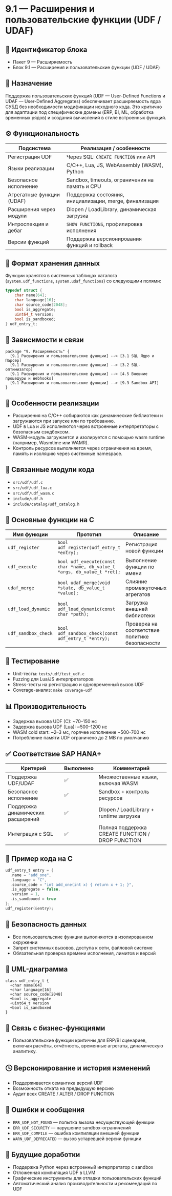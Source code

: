 # 9.1 — Расширения и пользовательские функции (UDF / UDAF)

## 🏢 Идентификатор блока

* Пакет 9 — Расширяемость
* Блок 9.1 — Расширения и пользовательские функции (UDF / UDAF)

## 🎯 Назначение

Поддержка пользовательских функций (UDF — User-Defined Functions и UDAF — User-Defined Aggregates) обеспечивает расширяемость ядра СУБД без необходимости модификации исходного кода. Это критично для адаптации под специфические домены (ERP, BI, ML, обработка временных рядов) и создания вычислений в стиле встроенных функций.

## ⚙️ Функциональность

| Подсистема                | Реализация / особенности                               |
| ------------------------- | ------------------------------------------------------ |
| Регистрация UDF           | Через SQL: `CREATE FUNCTION` или API                   |
| Языки реализации          | C/C++, Lua, JS, WebAssembly (WASM), Python             |
| Безопасное исполнение     | Sandbox, timeouts, ограничения на память и CPU         |
| Агрегатные функции (UDAF) | Поддержка состояния, инициализации, merge, финализация |
| Расширения через модули   | Dlopen / LoadLibrary, динамическая загрузка            |
| Интроспекция и дебаг      | `SHOW FUNCTIONS`, профилировка исполнения              |
| Версии функций            | Поддержка версионирования функций и rollback           |

## 💾 Формат хранения данных

Функции хранятся в системных таблицах каталога (`system.udf_functions`, `system.udaf_functions`) со следующими полями:

```c
typedef struct {
    char name[64];
    char language[16];
    char source_code[2048];
    bool is_aggregate;
    uint64_t version;
    bool is_sandboxed;
} udf_entry_t;
```

## 🔄 Зависимости и связи

```plantuml
package "9. Расширяемость" {
  [9.1 Расширения и пользовательские функции] --> [3.1 SQL Ядро и Парсер]
  [9.1 Расширения и пользовательские функции] --> [3.2 SQL-оптимизатор]
  [9.1 Расширения и пользовательские функции] --> [4.5 Внешние процедуры и Webhooks]
  [9.1 Расширения и пользовательские функции] --> [9.3 Sandbox API]
}
```

## 🧠 Особенности реализации

* Расширения на C/C++ собираются как динамические библиотеки и загружаются при запуске или по требованию.
* UDF в Lua и JS исполняются через встроенные интерпретаторы с безопасным сэндбоксом.
* WASM-модуль загружается и изолируется с помощью wasm runtime (например, Wasmtime или WAMR).
* Контроль ресурсов выполняется через ограничения на время, память и изоляцию через системные namespace.

## 📂 Связанные модули кода

* `src/udf/udf.c`
* `src/udf/udf_lua.c`
* `src/udf/udf_wasm.c`
* `include/udf.h`
* `include/catalog/udf_catalog.h`

## 🔧 Основные функции на C

| Имя функции         | Прототип                                                                 | Описание                                       |
| ------------------- | ------------------------------------------------------------------------ | ---------------------------------------------- |
| `udf_register`      | `bool udf_register(udf_entry_t *entry);`                                 | Регистрация новой функции                      |
| `udf_execute`       | `bool udf_execute(const char *name, db_value_t *args, db_value_t *ret);` | Выполнение функции по имени                    |
| `udaf_merge`        | `bool udaf_merge(void *state, db_value_t *value);`                       | Слияние промежуточных агрегатов                |
| `udf_load_dynamic`  | `bool udf_load_dynamic(const char *path);`                               | Загрузка внешней библиотеки                    |
| `udf_sandbox_check` | `bool udf_sandbox_check(const udf_entry_t *entry);`                      | Проверка на соответствие политике безопасности |

## 🧪 Тестирование

* Unit-тесты: `tests/udf/test_udf.c`
* Fuzzing для Lua/JS интерпретаторов
* Stress-тесты на регистрацию и одновременный вызов UDF
* Coverage-анализ: `make coverage-udf`

## 📊 Производительность

* Задержка вызова UDF (C): \~70–150 нс
* Задержка вызова UDF (Lua): \~500–1200 нс
* WASM cold start: \~2–3 мс, горячее исполнение \~500–700 нс
* Потребление памяти UDF ограничено до 2 MB по умолчанию

## ✅ Соответствие SAP HANA+

| Критерий                          | Выполнено | Комментарий                                      |
| --------------------------------- | --------- | ------------------------------------------------ |
| Поддержка UDF/UDAF                | ✅         | Множественные языки, включая WASM                |
| Безопасное исполнение             | ✅         | Sandbox + контроль ресурсов                      |
| Поддержка динамических расширений | ✅         | Dlopen / LoadLibrary + runtime загрузка          |
| Интеграция с SQL                  | ✅         | Полная поддержка CREATE FUNCTION / DROP FUNCTION |

## 📎 Пример кода на C

```c
udf_entry_t entry = {
  .name = "add_one",
  .language = "C",
  .source_code = "int add_one(int x) { return x + 1; }",
  .is_aggregate = false,
  .version = 1,
  .is_sandboxed = true
};
udf_register(&entry);
```

## 🔐 Безопасность данных

* Все пользовательские функции выполняются в изолированном окружении
* Запрет системных вызовов, доступа к сети, файловой системе
* Обязательная проверка времени исполнения, лимитов и версий

## 🔄 UML-диаграмма

```plantuml
class udf_entry_t {
  +char name[64]
  +char language[16]
  +char source_code[2048]
  +bool is_aggregate
  +uint64_t version
  +bool is_sandboxed
}
```

## 💼 Связь с бизнес-функциями

* Пользовательские функции критичны для ERP/BI сценариев, включая расчёты, отчётность, временные агрегаты, динамическую аналитику.

## 🕓 Версионирование и история изменений

* Поддерживается семантика версий UDF
* Возможность отката на предыдущую версию
* Аудит всех CREATE / ALTER / DROP FUNCTION

## 📢 Ошибки и сообщения

* `ERR_UDF_NOT_FOUND` — попытка вызова несуществующей функции
* `ERR_UDF_SECURITY` — нарушение sandbox-ограничений
* `ERR_UDF_COMPILE` — ошибка компиляции внешней функции
* `WARN_UDF_DEPRECATED` — вызов устаревшей версии функции

## 🧩 Будущие доработки

* Поддержка Python через встроенный интерпретатор с sandbox
* Отложенная компиляция UDF в LLVM
* Графические инструменты для отладки пользовательских функций
* Автоматический анализ производительности и рекомендаций по UDF
